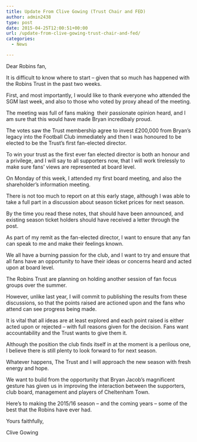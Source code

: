 ```yaml
---
title: Update From Clive Gowing (Trust Chair and FED)
author: admin2438
type: post
date: 2015-04-25T12:00:51+00:00
url: /update-from-clive-gowing-trust-chair-and-fed/
categories:
  - News

---
```

<p class="p1">
  <span class="s1">Dear Robins fan,</span>
</p>

<p class="p1">
  <span class="s1">It is difficult to know where to start – given that so much has happened with the Robins Trust in the past two weeks.</span>
</p>

<p class="p1">
  <span class="s1">First, and most importantly, I would like to thank everyone who attended the SGM last week, and also to those who voted by proxy ahead of the meeting.</span>
</p>

<p class="p1">
  <span class="s1">The meeting was full of fans making  their passionate opinion heard, and I am sure that this would have made Bryan incredibaly proud.</span>
</p>

<p class="p1">
  <span class="s1">The votes saw the Trust membership agree to invest £200,000 from Bryan’s legacy into the Football Club immediately and then I was honoured to be elected to be the Trust’s first fan-elected director.</span>
</p>

<p class="p1">
  <!--more-->
</p>

<p class="p1">
  <span class="s1">To win your trust as the first ever fan elected director is both an honour and a privilege, and I will say to all supporters now, that I will work tirelessly to make sure fans’ views are represented at board level.</span>
</p>

<p class="p1">
  <span class="s1">On Monday of this week, I attended my first board meeting, and also the shareholder’s information meeting.</span>
</p>

<p class="p1">
  <span class="s1">There is not too much to report on at this early stage, although I was able to take a full part in a discussion about season ticket prices for next season.</span>
</p>

<p class="p1">
  <span class="s1">By the time you read these notes, that should have been announced, and existing season ticket holders should have received a letter through the post.</span>
</p>

<p class="p1">
  <span class="s1">As part of my remit as the fan-elected director, I want to ensure that any fan can speak to me and make their feelings known.</span>
</p>

<p class="p1">
  <span class="s1">We all have a burning passion for the club, and I want to try and ensure that all fans have an opportunity to have their ideas or concerns heard and acted upon at board level.</span>
</p>

<p class="p1">
  <span class="s1">The Robins Trust are planning on holding another session of fan focus groups over the summer.</span>
</p>

<p class="p1">
  <span class="s1">However, unlike last year, I will commit to publishing the results from these discussions, so that the points raised are actioned upon and the fans who attend can see progress being made.</span>
</p>

<p class="p1">
  <span class="s1">It is vital that all ideas are at least explored and each point raised is either acted upon or rejected – with full reasons given for the decision. Fans want accountability and the Trust wants to give them it.</span>
</p>

<p class="p1">
  <span class="s1">Although the position the club finds itself in at the moment is a perilous one, I believe there is still plenty to look forward to for next season.</span>
</p>

<p class="p1">
  <span class="s1">Whatever happens, The Trust and I will approach the new season with fresh energy and hope.</span>
</p>

<p class="p1">
  <span class="s1">We want to build from the opportunity that Bryan Jacob’s magnificent gesture has given us in improving the interaction between the supporters, club board, management and players of Cheltenham Town.</span>
</p>

<p class="p1">
  <span class="s1">Here’s to making the 2015/16 season – and the coming years – some of the best that the Robins have ever had.</span>
</p>

<p class="p1">
  <span class="s1">Yours faithfully,</span>
</p>

<p class="p1">
  <span class="s1">Clive Gowing</span>
</p>